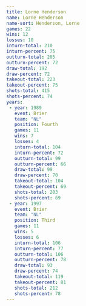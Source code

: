 ```yaml
---
title: Lorne Henderson
name: Lorne Henderson
name-sort: Henderson, Lorne
games: 22
wins: 12
losses: 10
inturn-total: 210
inturn-percent: 75
outturn-total: 205
outturn-percent: 72
draw-total: 192
draw-percent: 72
takeout-total: 223
takeout-percent: 75
shots-total: 415
shots-percent: 74
years:
 - year: 1989
   event: Brier
   team: "NL"
   position: Fourth
   games: 11
   wins: 7
   losses: 4
   inturn-total: 104
   inturn-percent: 72
   outturn-total: 99
   outturn-percent: 66
   draw-total: 99
   draw-percent: 70
   takeout-total: 104
   takeout-percent: 69
   shots-total: 203
   shots-percent: 69
 - year: 1997
   event: Brier
   team: "NL"
   position: Third
   games: 11
   wins: 5
   losses: 6
   inturn-total: 106
   inturn-percent: 77
   outturn-total: 106
   outturn-percent: 78
   draw-total: 93
   draw-percent: 74
   takeout-total: 119
   takeout-percent: 81
   shots-total: 212
   shots-percent: 78
---
```

